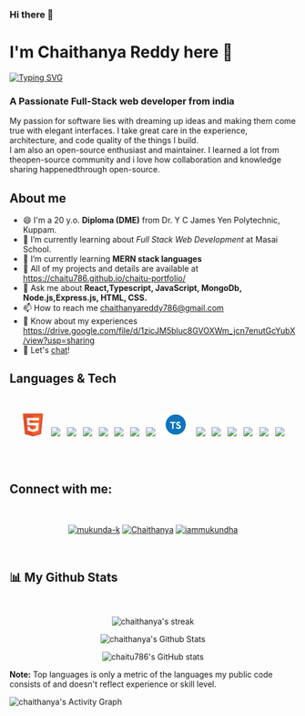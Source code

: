 ### Hi there 👋
<h1>I'm Chaithanya Reddy here 👋</h1>

[![Typing SVG](https://readme-typing-svg.herokuapp.com?font=Architects+Daughter&color=FF5733&size=25&center=false&lines=Full+Stack+Web+Developer...;2000%2B+Hours+Of+Coding+Experiance;Problem+Solver)](https://git.io/typing-svg)

<h3>A Passionate Full-Stack web developer from india</h3>
<p>My passion for software lies with dreaming up ideas and making them come true with elegant interfaces. I take great care in the experience, architecture, and code quality of the things I build.<br>
I am also an open-source enthusiast and maintainer. I learned a lot from theopen-source community and i love how collaboration and knowledge sharing happenedthrough open-source.</p>

## About me
- 😄 I'm a 20 y.o. <b>Diploma (DME)</b> from Dr. Y C James Yen Polytechnic, Kuppam. 
- 🌱 I’m currently learning about <i>Full Stack Web Development</i> at Masai School.
- 🌱 I’m currently learning <b>MERN stack languages</b>
- 🤔 All of my projects and details are available at https://chaitu786.github.io/chaitu-portfolio/
- 💬 Ask me about <b>React,Typescript, JavaScript, MongoDb, Node.js,Express.js, HTML, CSS.</b>
- 📫 How to reach me chaithanyareddy786@gmail.com
- 📄 Know about my experiences https://drive.google.com/file/d/1zicJM5bluc8GVOXWm_jcn7enutGcYubX/view?usp=sharing
- 💬 Let's [chat](chaithanyareddy786@gmail.com)!

## Languages & Tech
<br/>
<p align='center'>
    <img height="40" src="/iconImages/html.png">&nbsp;&nbsp;
    <img height="40" src="https://www.linkpicture.com/q/css.png">&nbsp;&nbsp;
    <img height="40" src="https://www.linkpicture.com/q/javascript_2.png">&nbsp;&nbsp;
    <img height="40" src="https://img.icons8.com/color/2x/chakra-ui.png">&nbsp;&nbsp;
    <img height="40" src="https://material-ui.com/static/logo.png">&nbsp;&nbsp;
    <img height="40" src="https://encrypted-tbn0.gstatic.com/images?q=tbn%3AANd9GcSSYXDgtUuX0KXITEzysyAq-gwLKRNalIEdUg&usqp=CAU">&nbsp;&nbsp;
    <img height="40" src="https://www.linkpicture.com/q/react_3.png">&nbsp;&nbsp;
    <img height="40" src="https://miro.medium.com/max/2800/0*U2DmhXYumRyXH6X1.png">&nbsp;&nbsp;
    <img height="40" src="/iconImages/typescript.png">&nbsp;&nbsp;
    <img height="40" src="https://n7.nextpng.com/sticker-png/925/447/sticker-png-express-js-node-js-javascript-mongodb-node-js-text-trademark-logo-web-application.png">&nbsp;&nbsp;
    <img height="40" src="https://www.linkpicture.com/q/node.png">&nbsp;&nbsp;
    <img height="40" src="https://www.linkpicture.com/q/mongo.png">&nbsp;&nbsp;
    <img height="40" src="https://www.linkpicture.com/q/express.png">&nbsp;&nbsp;
    <img height="40" src="https://img.icons8.com/color/344/java-web-token.png">&nbsp;&nbsp;
    <img height="40" src="https://www.linkpicture.com/q/cypress.png">
</p>
<br/>
<br/>



## Connect with me:
<br/>
<p align='center'>
<a href="https://www.linkedin.com/in/chaithanya-reddy-175023207/" target="_blank" ><img align="center" src="https://raw.githubusercontent.com/rahuldkjain/github-profile-readme-generator/master/src/images/icons/Social/linked-in-alt.svg" alt="mukunda-k" height="30" width="40" /></a>
<a href="https://www.facebook.com/chaithanya.prabha.56/" target="_blank"><img align="center" src="https://raw.githubusercontent.com/rahuldkjain/github-profile-readme-generator/master/src/images/icons/Social/facebook.svg" alt="Chaithanya" height="30" width="40" /></a>
<!-- <a href="[https://fb.com/Chaithanya Prabha](https://www.facebook.com/chaithanya.prabha.56/)" target="_blank"><img align="center" src="https://raw.githubusercontent.com/rahuldkjain/github-profile-readme-generator/master/src/images/icons/Social/facebook.svg" alt="Chaithanya" height="30" width="40" /></a> -->
<a href="https://instagram.com/she_calz_me_bangaru" target="_blank"><img align="center" src="https://raw.githubusercontent.com/rahuldkjain/github-profile-readme-generator/master/src/images/icons/Social/instagram.svg" alt="iammukundha" height="30" width="40" /></a>
</p>
<br/>

## 📊 My Github Stats

  <br/>
  <p align='center'>
  <img title="🔥 Get streak stats for your profile at git.io/streak-stats" alt="chaithanya's streak" src="https://github-readme-streak-stats.herokuapp.com/?user=chaitu786&theme=black-ice&hide_border=true&stroke=0000&background=060A0CD0"/>
 
</p>
<p align='center'>
  <img  alt="chaithanya's Github Stats" src="https://github-readme-stats.vercel.app/api?username=chaitu786&show_icons=true&count_private=true&theme=react&hide_border=true&bg_color=0D1117" />
</p>

<div align="center">
  <img src="https://github-readme-stats.vercel.app/api/top-langs/?username=chaitu786&langs_count=8&theme=algolia" alt="chaitu786's GitHub stats" />
</div>

 
  <b>Note:</b> Top languages is only a metric of the languages my public code consists of and doesn't reflect experience or skill level.

<div align="left">
<img alt="chaithanya's Activity Graph" src="https://activity-graph.herokuapp.com/graph?username=chaitu786&bg_color=050f2c&color=FFFF&line=5BCDEC&point=FFFFFF&border=true" />
  </div>

<!--
**chaitu786/chaitu786** is a ✨ _special_ ✨ repository because its `README.md` (this file) appears on your GitHub profile.

Here are some ideas to get you started:

- 🔭 I’m currently working on ...
- 🌱 I’m currently learning ...
- 👯 I’m looking to collaborate on ...
- 🤔 I’m looking for help with ...
- 💬 Ask me about ...
- 📫 How to reach me: ...
- 😄 Pronouns: ...
- ⚡ Fun fact: ...
-->
